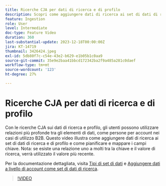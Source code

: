 ```yaml
---
title: Ricerche CJA per dati di ricerca e di profilo
description: Scopri come aggiungere dati di ricerca ai set di dati di ricerca e di profilo e come pianificare e mappare i campi chiave.
feature: Ingestion
role: User
level: Intermediate
doc-type: Feature Video
duration: 360
last-substantial-update: 2023-12-18T00:00:00Z
jira: KT-14719
thumbnail: 3426424.jpeg
exl-id: 5db80f7c-c54e-43e2-b629-e1b05b1c0aa9
source-git-commit: 35e9e2baa41bbcd172342ba2f9a485a281c0daef
workflow-type: tm+mt
source-wordcount: '123'
ht-degree: 27%

---
```


# Ricerche CJA per dati di ricerca e di profilo

Con le ricerche CJA sui dati di ricerca e profilo, gli utenti possono utilizzare relazioni più profonde tra gli elementi di dati, come persone per account nei casi di utilizzo B2B.  Questo video illustra come aggiungere dati di ricerca ai set di dati di ricerca e di profilo e come pianificare e mappare i campi chiave.  Nota: se esiste una relazione uno a molti tra la chiave e il valore di ricerca, verrà utilizzato il valore più recente.

Per la documentazione dettagliata, visita [Tipi di set di dati](https://experienceleague.adobe.com/docs/analytics-platform/using/cja-connections/create-connection.html?lang=en#dataset-types) e [Aggiungere dati a livello di account come set di dati di ricerca](https://experienceleague.adobe.com/docs/analytics-platform/using/cja-usecases/b2b/b2b.html?lang=en).

>[!VIDEO](https://video.tv.adobe.com/v/3426424/?learn=on)
